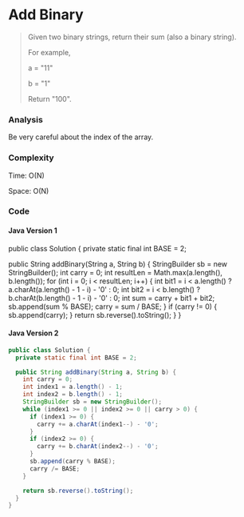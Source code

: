 # Add Binary
> Given two binary strings, return their sum (also a binary string).
>
> For example,
>
> a = "11"
>
> b = "1"
>
> Return "100".

### Analysis
Be very careful about the index of the array. 

### Complexity
Time: O(N)

Space: O(N)

### Code
#### Java Version 1
public class Solution {
  private static final int BASE = 2;

  public String addBinary(String a, String b) {
    StringBuilder sb = new StringBuilder();
    int carry = 0;
    int resultLen = Math.max(a.length(), b.length());
    for (int i = 0; i < resultLen; i++) {
      int bit1 = i < a.length() ? a.charAt(a.length() - 1 - i) - '0' : 0;
      int bit2 = i < b.length() ? b.charAt(b.length() - 1 - i) - '0' : 0;
      int sum = carry + bit1 + bit2;
      sb.append(sum % BASE);
      carry = sum / BASE;
    }
    if (carry != 0) {
      sb.append(carry);
    }
    return sb.reverse().toString();
  }
}

#### Java Version 2
```java
public class Solution {
  private static final int BASE = 2;

  public String addBinary(String a, String b) {
    int carry = 0;
    int index1 = a.length() - 1;
    int index2 = b.length() - 1;
    StringBuilder sb = new StringBuilder();
    while (index1 >= 0 || index2 >= 0 || carry > 0) {
      if (index1 >= 0) {
        carry += a.charAt(index1--) - '0';
      }
      if (index2 >= 0) {
        carry += b.charAt(index2--) - '0';
      }
      sb.append(carry % BASE);
      carry /= BASE;
    }

    return sb.reverse().toString();
  }
}
```

